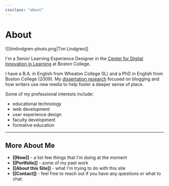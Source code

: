 ```yaml
---
cssclass: "about"
---
```


# About
![[timlindgren-photo.png|Tim Lindgren]]

I'm a Senior Learning Experience Designer in the [Center for Digital Innovation in Learning](https://www.bc.edu/cdil) at Boston College.

I have a B.A. in English from Wheaton College (IL) and a PhD in English from Boston College (2009). My [dissertation research](https://mediakron.bc.edu/placeblogging) focused on blogging and how writers use new media to help foster a deeper sense of place.

Some of my professional interests include: 
- educational technology 
- web development 
- user experience design 
- faculty development
- formative education

---

## More About Me

- **[[Now]]** - a list few things that I'm doing at the moment
- **[[Portfolio]]** - some of my past work
- **[[About this Site]]** - what I'm trying to do with this site
- **[[Contact]]** - feel free to reach out if you have any questions or what to chat.

